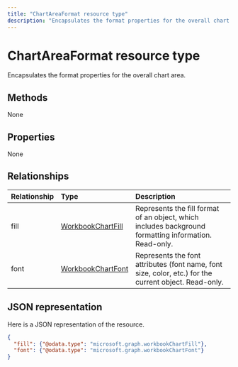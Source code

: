 ```yaml
---
title: "ChartAreaFormat resource type"
description: "Encapsulates the format properties for the overall chart area."
---
```


# ChartAreaFormat resource type

Encapsulates the format properties for the overall chart area.


## Methods
None

## Properties
None

## Relationships
| Relationship | Type	|Description|
|:---------------|:--------|:----------|
|fill|[WorkbookChartFill](chartfill.md)|Represents the fill format of an object, which includes background formatting information. Read-only.|
|font|[WorkbookChartFont](chartfont.md)|Represents the font attributes (font name, font size, color, etc.) for the current object. Read-only.|

## JSON representation

Here is a JSON representation of the resource.

<!--{
  "blockType": "resource",
  "optionalProperties": [],
  "baseType": "microsoft.graph.entity",
  "@odata.type": "microsoft.graph.workbookChartAreaFormat"
}-->

```json
{
  "fill": {"@odata.type": "microsoft.graph.workbookChartFill"},
  "font": {"@odata.type": "microsoft.graph.workbookChartFont"}
}
```

<!-- uuid: 8fcb5dbc-d5aa-4681-8e31-b001d5168d79
2015-10-25 14:57:30 UTC -->
<!-- {
  "type": "#page.annotation",
  "description": "ChartAreaFormat resource",
  "keywords": "",
  "section": "documentation",
  "tocPath": ""
}-->